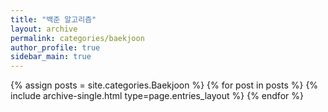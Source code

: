 ```yaml
---
title: "백준 알고리즘"
layout: archive
permalink: categories/baekjoon
author_profile: true
sidebar_main: true
---
```



{% assign posts = site.categories.Baekjoon %}
{% for post in posts %} {% include archive-single.html type=page.entries_layout %} {% endfor %}
